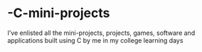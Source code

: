 # -C-mini-projects
I’ve enlisted all the mini-projects, projects, games, software and applications built using C by me in my college learning days
